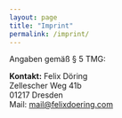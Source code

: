 ```yaml
---
layout: page
title: "Imprint"
permalink: /imprint/
---
```


Angaben gemäß § 5 TMG:

__Kontakt:__
Felix Döring  
Zellescher Weg 41b  
01217 Dresden  
Mail: [mail@felixdoering.com](mailto:mail@felixdoering.com)
